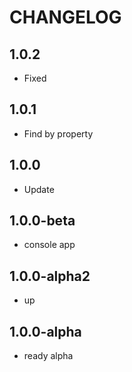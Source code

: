 CHANGELOG
==============

1.0.2
-----------------
 * Fixed
 
1.0.1
-----------------
 * Find by property
 
1.0.0
-----------------
 * Update
 
1.0.0-beta
-----------------
 * console app
 
1.0.0-alpha2
-----------------
 * up

1.0.0-alpha
-----------------
 * ready alpha
